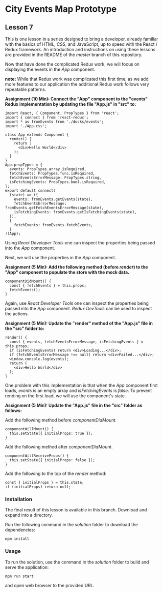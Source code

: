 # City Events Map Prototype

## Lesson 7

This is one lesson in a series designed to bring a developer, already
familiar with the basics of HTML, CSS, and JavaScript, up to speed with
the React / Redux framework. An introduction and instructions on using
these lessons are provided in the README of the *master* branch of this
repository.

Now that have done the complicated Redux work, we will focus on displaying
the events in the *App* component.

**note:** While that Redux work was complicated this first time, as we
add more features to our application the additional Redux work follows
very repeatable patterns.

**Assignment (10 Min): Connect the "App" component to the "events"
Redux implementation by updating the file "App.js" in "src" to:**

```
import React, { Component, PropTypes } from 'react';
import { connect } from 'react-redux';
import * as fromEvents from './ducks/events';
import './App.css';

class App extends Component {
  render() {
    return (
      <div>Hello World</div>
    );
  }
}
App.propTypes = {
  events: PropTypes.array.isRequired,
  fetchEvents: PropTypes.func.isRequired,
  fetchEventsErrorMessage: PropTypes.string,
  isFetchingEvents: PropTypes.bool.isRequired,
};
export default connect(
  (state) => ({
    events: fromEvents.getEvents(state),
    fetchEventsErrorMessage: fromEvents.getFetchEventsErrorMessage(state),
    isFetchingEvents: fromEvents.getIsFetchingEvents(state),
  }),
  {
    fetchEvents: fromEvents.fetchEvents,
  }
)(App);
```

Using *React Developer Tools* one can inspect the properties
being passed into the *App* component.

Next, we will use the properties in the *App* component.

**Assignment (5 Min): Add the following method (before *render*) to the "App"
component to populate the store with the mock data.**

```
componentDidMount() {
  const { fetchEvents } = this.props;
  fetchEvents();
}
```

Again, use *React Developer Tools* one can inspect the properties
being passed into the *App* component. *Redux DevTools* can be used
to inspect the actions.

**Assignment (5 Min): Update the "render" method of the "App.js"
file in the "src" folder to:**

```
render() {
  const { events, fetchEventsErrorMessage, isFetchingEvents } = this.props;
  if (isFetchingEvents) return <div>Loading...</div>;
  if (fetchEventsErrorMessage !== null) return <div>Failed...</div>;
  window.console.log(events);
  return (
    <div>Hello World</div>
  );
}
```

One problem with this implementation is that when the *App* component
first loads, *events* is an empty array and *isFetchingEvents* is *false*.
To prevent rending on the first load, we will use the component's state.

**Assignment (5 Min): Update the "App.js" file in the "src" folder as follows:**

Add the following method before *componentDidMount*.

```
componentWillMount() {
  this.setState({ initialProps: true });
}
```

Add the following method after *componentDidMount*.

```
componentWillReceiveProps() {
  this.setState({ initialProps: false });
}
```

Add the following to the top of the *render* method:

```
const { initialProps } = this.state;
if (initialProps) return null;
```

### Installation

The final result of this lesson is available in this branch. Download and
expand into a directory.

Run the following command in the *solution* folder to download the
dependencies:

`npm install`

### Usage

To run the solution, use the command in the *solution* folder to build
and serve the application:

`npm run start`

and open web browser to the provided URL.
